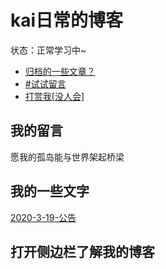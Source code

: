 # kai日常的博客

状态：正常学习中~
- [归档的一些文章？](https://hongchenkai.github.io/tags)
- [#试试留言](https://hongchenkai.github.io/comments)
- [打赏我[没人会]](hhttps://hongchenkai.github.io/merger)
<!-- slide vertical=true -->

## 我的留言
愿我的孤岛能与世界架起桥梁


<!-- slide -->

## 我的一些文字
[2020-3-19-公告](https://inforest.xzzxz.cn/_posts/2020-03-19-%E9%80%9A%E7%9F%A5/)

<!-- slide vertical=true -->
## 打开侧边栏了解我的博客

